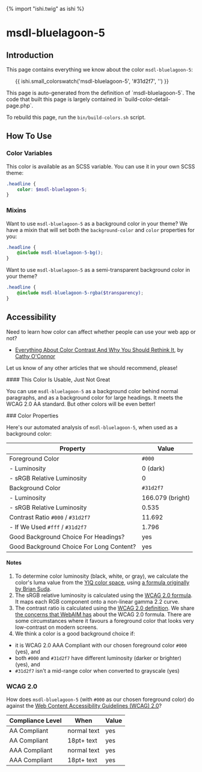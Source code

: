 {% import "ishi.twig" as ishi %}
# msdl-bluelagoon-5

## Introduction

This page contains everything we know about the color `msdl-bluelagoon-5`:

<div class="grid">
    <div class="cell">
        <div class="swatch">
            <ul>
                {{ ishi.small_colorswatch('msdl-bluelagoon-5', '#31d2f7', '') }}
            </ul>
        </div>
    </div>
</div>

<div class="callout callout--info" markdown="1">
This page is auto-generated from the definition of `msdl-bluelagoon-5`. The code that built this page is largely contained in `build-color-detail-page.php`.

To rebuild this page, run the `bin/build-colors.sh` script.
</div>

## How To Use

### Color Variables

This color is available as an SCSS variable. You can use it in your own SCSS theme:

```scss
.headline {
    color: $msdl-bluelagoon-5;
}
```

### Mixins

Want to use `msdl-bluelagoon-5` as a background color in your theme? We have a mixin that will set both the `background-color` and `color` properties for you:

```scss
.headline {
    @include msdl-bluelagoon-5-bg();
}
```

Want to use `msdl-bluelagoon-5` as a semi-transparent background color in your theme?

```scss
.headline {
    @include msdl-bluelagoon-5-rgba($transparency);
}
```

## Accessibility

Need to learn how color can affect whether people can use your web app or not?

* [Everything About Color Contrast And Why You Should Rethink It](https://www.smashingmagazine.com/2014/10/color-contrast-tips-and-tools-for-accessibility/), by [Cathy O'Connor](http://www.twitter.com/cagocon)

Let us know of any other articles that we should recommend, please!
<div class="callout callout--warning" markdown="1">
#### This Color Is Usable, Just Not Great

You can use `msdl-bluelagoon-5` as a background color behind normal paragraphs, and as a background color for large headings. It meets the WCAG 2.0 AA standard. But other colors will be even better!
</div>
### Color Properties

Here's our automated analysis of `msdl-bluelagoon-5`, when used as a background color:

Property | Value
---------|------
Foreground Color | `#000`
- Luminosity | 0 (dark)
- sRGB Relative Luminosity | 0
Background Color | `#31d2f7`
- Luminosity | 166.079 (bright)
- sRGB Relative Luminosity | 0.535
Contrast Ratio `#000` / `#31d2f7` | 11.692
- If We Used `#fff` / `#31d2f7` | 1.796
Good Background Choice For Headings? | yes
Good Background Choice For Long Content? | yes

#### Notes

1. To determine color luminosity (black, white, or gray), we calculate the color's luma value from the [YIQ color space](https://en.wikipedia.org/wiki/YIQ), using [a formula originally by Brian Suda](https://24ways.org/2010/calculating-color-contrast/).
1. The sRGB relative luminosity is calculated using the [WCAG 2.0 formula](https://www.w3.org/TR/WCAG20/#relativeluminancedef). It maps each RGB component onto a non-linear gamma 2.2 curve.
1. The contrast ratio is calculated using the [WCAG 2.0 definition](https://www.w3.org/TR/2008/REC-WCAG20-20081211/#contrast-ratiodef). We share [the concerns that WebAIM has](http://webaim.org/blog/wcag-2-1-feedback/) about the WCAG 2.0 formula. There are some circumstances where it favours a foreground color that looks very low-contrast on modern screens.
1. We think a color is a good background choice if:
  - it is WCAG 2.0 AAA Compliant with our chosen foreground color `#000` (yes), and
  - both `#000` and `#31d2f7` have different luminosity (darker or brighter) (yes), and
  - `#31d2f7` isn't a mid-range color when converted to grayscale (yes)

### WCAG 2.0

How does `msdl-bluelagoon-5` (with `#000` as our chosen foreground color) do against the [Web Content Accessibility Guidelines (WCAG) 2.0](https://www.w3.org/TR/WCAG20/)?

Compliance Level | When | Value
-----------------|------|------
AA Compliant | normal text | yes
AA Compliant | 18pt+ text | yes
AAA Compliant | normal text | yes
AAA Compliant | 18pt+ text | yes